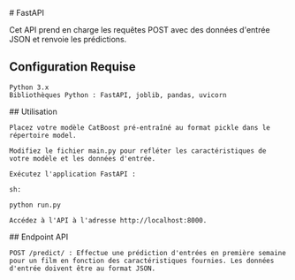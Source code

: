 # FastAPI 

Cet API prend en charge les requêtes POST avec des données d'entrée JSON et renvoie les prédictions.

## Configuration Requise

    Python 3.x
    Bibliothèques Python : FastAPI, joblib, pandas, uvicorn

## Utilisation

    Placez votre modèle CatBoost pré-entraîné au format pickle dans le répertoire model.

    Modifiez le fichier main.py pour refléter les caractéristiques de votre modèle et les données d'entrée.

    Exécutez l'application FastAPI :

    sh:

    python run.py

    Accédez à l'API à l'adresse http://localhost:8000.

## Endpoint API

    POST /predict/ : Effectue une prédiction d'entrées en première semaine pour un film en fonction des caractéristiques fournies. Les données d'entrée doivent être au format JSON.